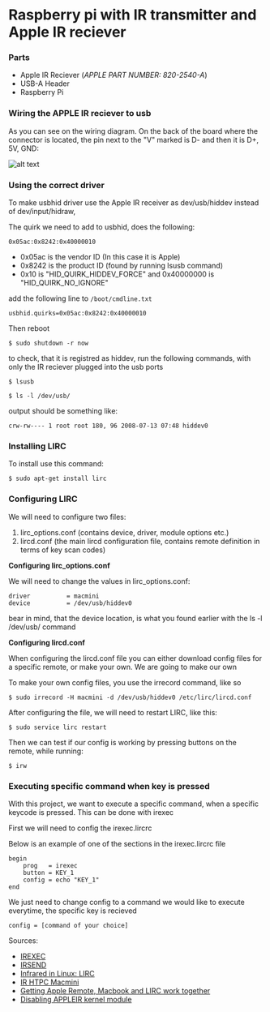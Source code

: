 # Raspberry pi with IR transmitter and Apple IR reciever

### Parts
* Apple IR Reciever (_APPLE PART NUMBER: 820-2540-A_)
* USB-A Header
* Raspberry Pi


### Wiring the APPLE IR reciever to usb

As you can see on the wiring diagram. On the back of the board where the connector is located, the pin next to the "V" marked is D- and then it is D+, 5V, GND:

![alt text](https://raw.githubusercontent.com/MadsLudvig/appleirreciever/master/Apple%20IR%20to%20usb%20diagram.png?token=AhbQcaTgsNl_bHviLEdJ7d5b_S_f6k18ks5cmfjdwA%3D%3D)

### Using the correct driver

To make usbhid driver use the Apple IR receiver as dev/usb/hiddev instead of dev/input/hidraw,

The quirk we need to add to usbhid, does the following:
```
0x05ac:0x8242:0x40000010
```
* 0x05ac is the vendor ID (In this case it is Apple)
* 0x8242 is the product ID (found by running lsusb command)
* 0x10 is "HID_QUIRK_HIDDEV_FORCE" and 0x40000000 is "HID_QUIRK_NO_IGNORE"

add the following line to `/boot/cmdline.txt`
```
usbhid.quirks=0x05ac:0x8242:0x40000010
```
Then reboot
```
$ sudo shutdown -r now
```
to check, that it is registred as hiddev, run the following commands, with only the IR reciever plugged into the usb ports
```
$ lsusb

$ ls -l /dev/usb/
```
output should be something like:
```
crw-rw---- 1 root root 180, 96 2008-07-13 07:48 hiddev0
```

### Installing LIRC

To install use this command:
```
$ sudo apt-get install lirc
```
### Configuring LIRC

We will need to configure two files:

1. lirc_options.conf (contains device, driver, module options etc.)
2. lircd.conf (the main lircd configuration file, contains remote definition in terms of key scan codes)

**Configuring lirc_options.conf**

We will need to change the values in lirc_options.conf:
```
driver          = macmini
device          = /dev/usb/hiddev0
```
bear in mind, that the device location, is what you found earlier with the ls -l /dev/usb/ command

**Configuring lircd.conf**

When configuring the lircd.conf file you can either download config files for a specific remote, or make your own.
We are going to make our own

To make your own config files, you use the irrecord command, like so
```
$ sudo irrecord -H macmini -d /dev/usb/hiddev0 /etc/lirc/lircd.conf
```
After configuring the file, we will need to restart LIRC, like this:
```
$ sudo service lirc restart
```
Then we can test if our config is working by pressing buttons on the remote, while running:
```
$ irw
```

### Executing specific command when key is pressed
With this project, we want to execute a specific command, when a specific keycode is pressed. This can be done with irexec

First we will need to config the irexec.lircrc

Below is an example of one of the sections in the irexec.lircrc file
```
begin
    prog   = irexec
    button = KEY_1
    config = echo "KEY_1"
end
```
We just need to change config to a command we would like to execute everytime, the specific key is recieved
```
config = [command of your choice]
```

Sources:
* [IREXEC](http://www.lirc.org/html/irexec.html)
* [IRSEND](http://www.lirc.org/html/irsend.html)
* [Infrared in Linux: LIRC](https://idebian.wordpress.com/2008/07/15/infrared-in-linux-lirc/)
* [IR HTPC Macmini](https://forum.kodi.tv/showthread.php?tid=260292)
* [Getting Apple Remote, Macbook and LIRC work together](https://cweiske.de/tagebuch/Getting%20Apple%20Remote,%20Macbook%20and%20LIRC%20work%20together.htm)
* [Disabling APPLEIR kernel module](https://lwn.net/Articles/407938/)
